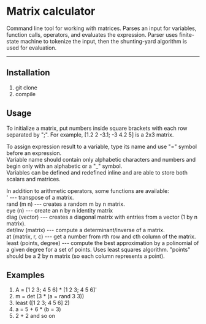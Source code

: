 # Matrix calculator

Command line tool for working with matrices. Parses an input for variables, function calls, operators, and evaluates the expression. 
Parser uses finite-state machine to tokenize the input, then the shunting-yard algorithm is used for evaluation.

***
## Installation

1) git clone
2) compile

## Usage

To initialize a matrix, put numbers inside square brackets with each row separated by ";". For example, [1.2 2 -3.1; -3 4.2 5] is a 2x3 matrix.

To assign expression result to a variable, type its name and use "=" symbol before an expression.  
Variable name should contain only alphabetic characters and numbers and begin only with an alphabetic or a "_" symbol.   
Variables can be defined and redefined inline and are able to store both scalars and matrices.  

In addition to arithmetic operators, some functions are available:  
' --- transpose of a matrix.  
rand (m n) --- creates a random m by n matrix.  
eye (n) --- create an n by n identity matrix  
diag (vector) --- creates a diagonal matrix with entries from a vector (1 by n matrix).  
det/inv (matrix) --- compute a determinant/inverse of a matrix.   
at (matrix, r, c) --- get a number from rth row and cth column of the matrix.  
least (points, degree) --- compute the best approximation by a polinomial of a given degree for a set of points. Uses least squares algorithm. "points" should be a 2 by n matrix (so each column represents a point).  

## Examples

1) A = [1 2 3; 4 5 6] * [1 2 3; 4 5 6]'
2) m = det (3 * (a = rand 3 3))
3) least ([1 2 3; 4 5 6] 2)
4) a = 5 + 6 * (b = 3)
5) 2 + 2
and so on
